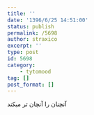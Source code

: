 ```yaml
---
title: ''
date: '1396/6/25 14:51:00'
status: publish
permalink: /5698
author: straxico
excerpt: ''
type: post
id: 5698
category:
    - tytomood
tag: []
post_format: []
---
```

آنچنان را آنچان تر میکند